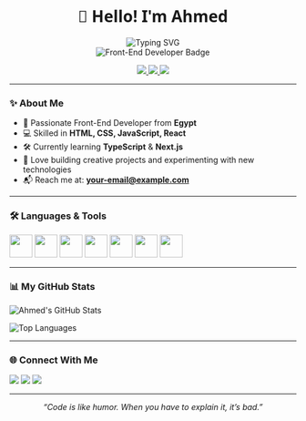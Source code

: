 <div align="center">
  <h1 style="font-family: 'Segoe UI', Tahoma, Geneva, Verdana, sans-serif;">👋 Hello! I'm Ahmed</h1>

  <!-- Animated Typing Effect -->
  <img src="https://readme-typing-svg.demolab.com/?lines=Front-End%20Developer;Open%20Source%20Enthusiast;Lifelong%20Learner;Always%20learning%20new%20things&font=Fira%20Code&center=true&width=440&height=45&color=00BFFF&vCenter=true&pause=1000&size=22" alt="Typing SVG" />

  <br/>
  <img src="https://img.shields.io/badge/Front--End%20Developer-28A9E0?style=for-the-badge&logo=react&logoColor=white" alt="Front-End Developer Badge" />
</div>


<p align="center">
  <a href="https://www.linkedin.com/in/ahmed-mokhtar-a23a10372">
    <img src="https://img.shields.io/badge/LinkedIn-0A66C2?style=for-the-badge&logo=linkedin&logoColor=white" />
  </a>
  <a href="https://www.facebook.com/share/1GZmgpbeRE/">
    <img src="https://img.shields.io/badge/Facebook-1877F2?style=for-the-badge&logo=facebook&logoColor=white" />
  </a>
  <a href="https://www.instagram.com/ahmed404mo?igsh=eGdnaXplaThrODg5">
    <img src="https://img.shields.io/badge/Instagram-E4405F?style=for-the-badge&logo=instagram&logoColor=white" />
  </a>
</p>





---

### ✨ About Me
- 🚀 Passionate Front-End Developer from **Egypt**
- 💻 Skilled in **HTML, CSS, JavaScript, React**
- 🛠️ Currently learning **TypeScript** & **Next.js**
- 🌱 Love building creative projects and experimenting with new technologies
- 📬 Reach me at: **[your-email@example.com](mailto:your-email@example.com)**  

---

### 🛠️ Languages & Tools
<p align="left">
  <img src="https://cdn.jsdelivr.net/gh/devicons/devicon/icons/javascript/javascript-original.svg" width="40" height="40"/>
  <img src="https://cdn.jsdelivr.net/gh/devicons/devicon/icons/react/react-original.svg" width="40" height="40"/>
  <img src="https://cdn.jsdelivr.net/gh/devicons/devicon/icons/typescript/typescript-original.svg" width="40" height="40"/>
  <img src="https://cdn.jsdelivr.net/gh/devicons/devicon/icons/html5/html5-original.svg" width="40" height="40"/>
  <img src="https://cdn.jsdelivr.net/gh/devicons/devicon/icons/css3/css3-original.svg" width="40" height="40"/>
  <img src="https://cdn.jsdelivr.net/gh/devicons/devicon/icons/git/git-original.svg" width="40" height="40"/>
  <img src="https://cdn.jsdelivr.net/gh/devicons/devicon/icons/github/github-original.svg" width="40" height="40"/>
</p>

---

### 📊 My GitHub Stats
![Ahmed's GitHub Stats](https://github-readme-stats.vercel.app/api?username=ahmedmo&show_icons=true&theme=radical)

![Top Languages](https://github-readme-stats.vercel.app/api/top-langs/?username=ahmedmo&layout=compact&theme=radical)

---

### 🌐 Connect With Me
<p align="left">
<a href="https://www.linkedin.com/in/your-linkedin"><img src="https://img.shields.io/badge/LinkedIn-0077B5?style=for-the-badge&logo=linkedin&logoColor=white"/></a>
<a href="https://twitter.com/your-twitter"><img src="https://img.shields.io/badge/Twitter-1DA1F2?style=for-the-badge&logo=twitter&logoColor=white"/></a>
<a href="mailto:your-email@example.com"><img src="https://img.shields.io/badge/Email-D14836?style=for-the-badge&logo=gmail&logoColor=white"/></a>
</p>

---

<div align="center">
  <i>“Code is like humor. When you have to explain it, it’s bad.”</i>
</div>
